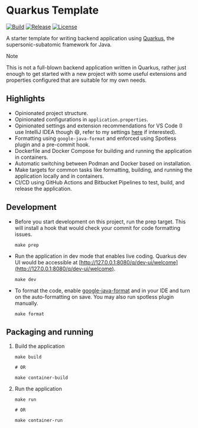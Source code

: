 # Quarkus Template

[![Build](https://img.shields.io/github/actions/workflow/status/zbhavyai/quarkus-template/build.yml?label=Build)](https://github.com/zbhavyai/quarkus-template/actions/workflows/build.yml)
[![Release](https://img.shields.io/github/actions/workflow/status/zbhavyai/quarkus-template/release.yml?label=Release)](https://github.com/zbhavyai/quarkus-template/actions/workflows/release.yml)
[![License](https://img.shields.io/github/license/zbhavyai/quarkus-template?label=License)](https://github.com/zbhavyai/quarkus-template/blob/main/LICENSE)

A starter template for writing backend application using [Quarkus](https://quarkus.io/), the supersonic-subatomic framework for Java.

> [!NOTE]
> This is not a full-blown backend application written in Quarkus, rather just enough to get started with a new project with some useful extensions and properties configured that are suitable for my own needs.

## Highlights

-  Opinionated project structure.
-  Opinionated configurations in `application.properties`.
-  Opinionated settings and extension recommendations for VS Code (I use IntelliJ IDEA though :smile:, refer to my settings [here](https://github.com/zbhavyai/fedora-setup/tree/main/roles/intellij_idea/files) if interested).
-  Formatting using `google-java-format` and enforced using Spotless plugin and a pre-commit hook.
-  Dockerfile and Docker Compose for building and running the application in containers.
-  Automatic switching between Podman and Docker based on installation.
-  Make targets for common tasks like formatting, building, and running the application locally and in containers.
-  CI/CD using GitHub Actions and Bitbucket Pipelines to test, build, and release the application.

## Development

-  Before you start development on this project, run the prep target. This will install a hook that would check your commit for code formatting issues.

   ```shell
   make prep
   ```

-  Run the application in dev mode that enables live coding. Quarkus dev UI would be accessible at [http://127.0.0.1:8080/q/dev-ui/welcome](http://127.0.0.1:8080/q/dev-ui/welcome).

   ```shell
   make dev
   ```

-  To format the code, enable [google-java-format](https://github.com/google/google-java-format) and in your IDE and turn on the auto-formatting on save. You may also run spotless plugin manually.

   ```shell
   make format
   ```

## Packaging and running

1. Build the application

   ```shell
   make build

   # OR

   make container-build
   ```

1. Run the application

   ```shell
   make run

   # OR

   make container-run
   ```
